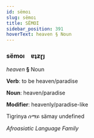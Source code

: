 ```yaml
---
id: sëmoı
slug: sëmoı
title: SËMOI
sidebar_position: 391
hoverText: heaven § Noun
---
```


### sëmoı&emsp;<span kind="abugida">ɐʇƶɽȷ</span>

*heaven* **§** Noun

**Verb**: to be heaven/paradise

**Noun**: heaven/paradise

**Modifier**: heavenly/paradise-like

Tigrinya ሰማይ sämay undefined

*Afroasiatic Language Family*